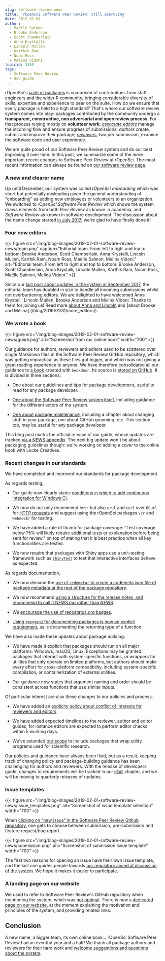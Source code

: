 ```yaml
---
slug: software-review-news
title: 'rOpenSci Software Peer Review: Still Improving'
date: 2019-02-01
author:
  - Maëlle Salmon
  - Brooke Anderson
  - Scott Chamberlain
  - Anna Krystalli
  - Lincoln Mullen
  - Karthik Ram
  - Noam Ross
  - Melina Vidoni
topicid: 1569
tags:
  - Software Peer Review
  - dev guide
---
```


rOpenSci's [suite of packages](/packages/) is comprised of contributions from staff engineers and the wider R community, bringing considerable diversity of skills, expertise and experience to bear on the suite. How do we ensure that every package is held to a high standard? That's where our software review system comes into play: packages contributed by the community undergo a **transparent, constructive, non adversarial and open review process**. For that process relying mostly on **volunteer work**, *[associate editors](https://devguide.ropensci.org/softwarereviewintro.html#associateditors)* manage the incoming flow and ensure progress of submissions; _authors_ create, submit and improve their package; *[reviewers](https://devguide.ropensci.org/#reviewers)*, two per submission, examine the software code and user experience.

We are quite proud of our Software Peer Review system and do our best improving it over time. In this post, we summarize some of the more important  recent changes to Software Peer Review at rOpenSci. The most recent information can always be found on [our software review page](/software-review/).

### A new and clearer name

Up until December, our system was called _rOpenSci onboarding_ which was short but potentially misleading given the general understanding of "onboarding" as adding new employees or volunteers to an organization. We switched to _rOpenSci Software Peer Review_ which shows the system draws elements from both _Peer Review_ as known in academia, and _Software Review_ as known in software development. The discussion about the name change started [in July 2017](https://github.com/ropensci/software-review-meta/issues/11); we're glad to have finally done it!

### Four new editors

{{< figure src="/img/blog-images/2019-02-01-software-review-news/team.png" caption="Editorial team. From left to right and top to bottom: Brooke Anderson, Scott Chamberlain, Anna Krystalli, Lincoln Mullen, Karthik Ram, Noam Ross, Maëlle Salmon, Melina Vidoni." alt="Editorial team. From left to right and top to bottom: Brooke Anderson, Scott Chamberlain, Anna Krystalli, Lincoln Mullen, Karthik Ram, Noam Ross, Maëlle Salmon, Melina Vidoni." >}}

Since our [last post about updates in the system in September 2017](/blog/2017/09/11/software-review-update/), the editorial team has doubled in size to handle all incoming submissions whilst not overburdening editors. We are delighted to have welcomed Anna Krystalli, Lincoln Mullen, Brooke Anderson and Melina Vidoni. Thanks to them for joining us! Read more [about Anna and Lincoln](/blog/2018/06/22/new_editors/) and [about Brooke and Melina] (/blog/2019/01/31/more_editors/).

### We wrote a book

{{< figure src="/img/blog-images/2019-02-01-software-review-news/guide.png" alt="Screenshot from our online book" width="700" >}}

Our guidance for authors, reviewers and editors used to be scattered over single Markdown files in the Software Peer Review GitHub repository, which was getting impractical as these files got bigger, and which was not giving a great reading experience to anyone. We have therefore consolidated all our guidance to [a book](https://devguide.ropensci.org/) created with `bookdown`. Its source is [stored on GitHub](https://github.com/ropensci/dev_guide). It is divided in three sections: 

* [One about our guidelines and tips for package development](https://devguide.ropensci.org/building.html), useful to read for any package developer.

* [One about the Software Peer Review system itself](https://devguide.ropensci.org/softwarereviewintro.html), including guidance for the different actors of the system.

* [One about package maintenance](https://devguide.ropensci.org/collaboration.html), including a chapter about changing stuff in your package, one about GitHub grooming, etc. This section, too, may be useful for any package developer.

This blog post marks the official release of our guide, whose updates are tracked [via a NEWS appendix](https://devguide.ropensci.org/booknews.html). The next big update won't be about packaging guidelines though: we're working on adding a cover to the online book with Locke Creatives.

### Recent changes in our standards

We have completed and improved our standards for package development.

As regards testing,

* Our guide now clearly states [conditions in which to add continuous integration for Windows CI](https://devguide.ropensci.org/ci.html#whichci).

* We now do not only recommend `httr` but also `crul` and `curl` over `RCurl` for [HTTP requests](https://devguide.ropensci.org/building.html#recommended-scaffolding) and suggest using the rOpenSci packages `vcr` and `webmockr` for testing.

* We have added a rule of thumb for package coverage: "Test coverage below 75% will likely require additional tests or explanation before being sent for review." on top of stating that it is best practice when all key functionalities are tested.
* We now require that packages with Shiny apps use a unit-testing framework such as [`shinytest`](https://github.com/rstudio/shinytest) to test that interactive interfaces behave as expected.

As regards documentation,

* We now demand the [use of `codemetar` to create a codemeta.json file of package metadata at the root of the package repository](https://devguide.ropensci.org/building.html#creating-metadata-for-your-package). 

* We now recommend [using a structure for the release notes, and recommend to call it NEWS.md rather than NEWS](https://devguide.ropensci.org/releasing.html#news).

* We [encourage the use of repostatus.org badges](https://devguide.ropensci.org/building.html#readme).

* [Using `roxygen2` for documenting packages is now an explicit requirement](https://devguide.ropensci.org/building.html#documentation), as is documenting the returning type of a function. 

We have also made these updates about package building.

* We have made it explicit that packages should run on all major platforms: Windows, macOS, Linux. Exceptions may be granted packages that interact with system-specific functions, or wrappers for utilities that only operate on limited platforms, but authors should make every effort for cross-platform compatibility, including system-specific compilation, or containerization of external utilities.

* Our guidance now states that argument naming and order should be consistent across functions that use similar inputs.

Of particular interest are also these changes to our policies and process.

* We have added an [explicity policy about conflict of interests for reviewers and editors](https://devguide.ropensci.org/policies.html#coi).

* We have added expected timelines to the reviewer, author and editor guides, for instance editors are expected to perform editor checks within 5 working days.

* We've extended [our scope](https://devguide.ropensci.org/policies.html#aims-and-scope) to include packages that wrap utility programs used for scientific research.

Our policies and guidance have always been fluid, but as a result, keeping track of changing policy and package-building guidance has been challenging for authors and reviewers. With the release of developers guide, changes to requirements will be tracked in our [`NEWS`](https://devguide.ropensci.org/booknews.html) chapter, and we will be moving to quarterly releases of updates.

### Issue templates

{{< figure src="/img/blog-images/2019-02-01-software-review-news/issue_templates.png" alt="Screenshot of issue template selection" width="700" >}}

When [clicking on "new issue" in the Software Peer Review Github repository](https://github.com/ropensci/software-review/issues/new/choose), one gets to choose between submission, pre-submission and feature request/bug report.

{{< figure src="/img/blog-images/2019-02-01-software-review-news/submission.png" alt="Screenshot of submission issue template" width="700" >}}

The first two reasons for opening an issue have their own issue template, and the last one guides people towards [our repository aimed at discussion of the system](https://github.com/ropensci/software-review-meta/). We hope it makes it easier to participate.

### A landing page on our website

We used to refer to Software Peer Review's GitHub repository when mentioning the system, which was [not optimal](https://github.com/ropensci/software-review-meta/issues/16). There is now a [dedicated page on our website](/software-review/), at the moment explaining the motivation and principles of the system, and providing related links.

## Conclusion

A new name, a bigger team, its own online book... rOpenSci  Software Peer Review had an eventful year and a half! We thank all package authors and reviewers for their hard work and [welcome suggestions and questions about the system](https://github.com/ropensci/software-review-meta/issues).
